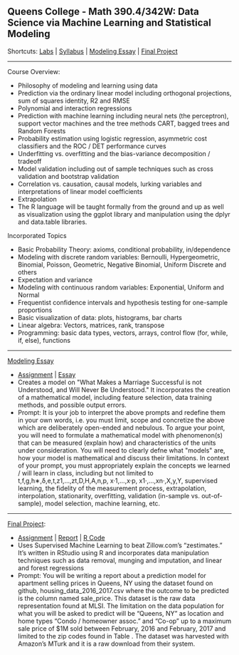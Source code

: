 ## Queens College - Math 390.4/342W: Data Science via Machine Learning and Statistical Modeling 
Shortcuts: 
[Labs](https://github.com/eng-jonathan/QC_MATH_342/tree/master/labs) |
[Syllabus](https://github.com/eng-jonathan/QC_MATH_342/blob/master/syllabus/syllabus_math342.pdf) |
[Modeling Essay](https://github.com/eng-jonathan/QC_MATH_342/tree/master/modeling_essay) | 
[Final Project](https://github.com/eng-jonathan/QC_MATH_342/tree/master/final_project)
 
___
 
Course Overview:
* Philosophy of modeling and learning using data
* Prediction via the ordinary linear model including orthogonal projections, sum of squares identity, R2 and RMSE
* Polynomial and interaction regressions
* Prediction with machine learning including neural nets (the perceptron), support vector machines and the tree methods CART, bagged trees and Random Forests
* Probability estimation using logistic regression, asymmetric cost classifiers and the ROC / DET performance curves
* Underfitting vs. overfitting and the bias-variance decomposition / tradeoff
* Model validation including out of sample techniques such as cross validation and bootstrap validation
* Correlation vs. causation, causal models, lurking variables and interpretations of linear model coefficients
* Extrapolation
* The R language will be taught formally from the ground and up as well as visualization using the ggplot library and manipulation using the dplyr and data.table libraries.

Incorporated Topics
* Basic Probability Theory: axioms, conditional probability, in/dependence
* Modeling with discrete random variables: Bernoulli, Hypergeometric, Binomial, Poisson, Geometric, Negative Binomial, Uniform Discrete and others
* Expectation and variance
* Modeling with continuous random variables: Exponential, Uniform and Normal
* Frequentist confidence intervals and hypothesis testing for one-sample proportions
* Basic visualization of data: plots, histograms, bar charts
* Linear algebra: Vectors, matrices, rank, transpose
* Programming: basic data types, vectors, arrays, control flow (for, while, if, else), functions
___
[Modeling Essay](https://github.com/eng-jonathan/QC_MATH_342/tree/master/modeling_essay)
* [Assignment](https://github.com/eng-jonathan/QC_MATH_342_DataScience_via_MachineLearning_and_StatisticalModeling/blob/master/modeling_essay/modeling_essay%20_prompt.pdf) | [Essay](https://github.com/eng-jonathan/QC_MATH_342/blob/master/modeling_essay/modeling_essay.pdf)
* Creates a model on "What Makes a Marriage Successful is not Understood, and Will Never Be Understood." It incorporates the  creation of a mathematical model, including feature selection, data training methods, and possible output errors. 
* Prompt: It is your job to interpret the above prompts and redefine them in your own words, i.e. you must limit, scope and concretize the above which are deliberately open-ended and nebulous. To argue your point, you will need to formulate a mathematical model with phenomenon(s) that can be measured (explain how) and characteristics of the units under consideration. You will need to clearly defne what "models" are, how your model is mathematical and discuss their limitations. In context of your prompt, you must appropriately explain the concepts we learned / will learn in class, including but not limited to t,f,g,h∗,δ,e,t,z1,...,zt,D,H,A,n,p, x·1,...,x·p, x1·,...,xn·,X,y,Y, supervised learning, the fidelity of the measurement process, extrapolation, interpolation, stationarity, overfitting, validation (in-sample vs. out-of-sample), model selection, machine learning, etc. 
___
[Final Project](https://github.com/eng-jonathan/QC_MATH_342_DataScience_via_MachineLearning_and_StatisticalModeling/tree/master/final_project):
* [Assignment](https://github.com/eng-jonathan/QC_MATH_342_DataScience_via_MachineLearning_and_StatisticalModeling/blob/master/final_project/math3904_finalproject_prompt.pdf) | [Report](https://github.com/eng-jonathan/QC_MATH_342_DataScience_via_MachineLearning_and_StatisticalModeling/blob/master/final_project/math3904_finalproject.pdf) | [R Code](https://github.com/eng-jonathan/QC_MATH_342_DataScience_via_MachineLearning_and_StatisticalModeling/blob/master/final_project/math3904_finalproject.Rmd)
* Uses Supervised Machine Learning to beat Zillow.com’s “zestimates.” It’s written in RStudio using R and incorporates data manipulation techniques such as data removal, munging and imputation, and linear and forest regressions
* Prompt: You will be writing a report about a prediction model for apartment selling prices in Queens, NY using the dataset found on github, housing_data_2016_2017.csv where the outcome to be predicted is the column named sale_price. This dataset is the raw data representation found at MLSI. The limitation on the data population for what you will be asked to predict will be “Queens, NY” as location and home types “Condo / homeowner assoc.” and “Co-op” up to a maximum sale price of $1M sold between February, 2016 and February, 2017 and limited to the zip codes found in Table . The dataset was harvested with Amazon’s MTurk and it is a raw download from their system.
